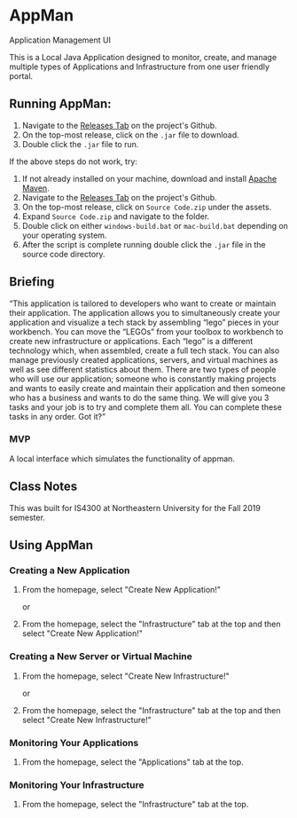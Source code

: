 # AppMan
Application Management UI

This is a Local Java Application designed to monitor, create, and manage multiple types of Applications 
and Infrastructure from one user friendly portal.

## Running AppMan:
1. Navigate to the [Releases Tab](https://github.com/aikoels/appman/releases) on the project's Github. 
2. On the top-most release, click on the `.jar` file to download. 
3. Double click the `.jar` file to run.

If the above steps do not work, try:

1. If not already installed on your machine, download and install [Apache Maven](https://maven.apache.org/install.html).
2. Navigate to the [Releases Tab](https://github.com/aikoels/appman/releases) on the project's Github. 
3. On the top-most release, click on `Source Code.zip` under the assets.
4. Expand `Source Code.zip` and navigate to the folder.
5. Double click on either `windows-build.bat` or `mac-build.bat` depending on your operating system. 
6. After the script is complete running double click the `.jar` file in the source code directory.

## Briefing
“This application is tailored to developers who want to create or maintain their application. 
The application allows you to simultaneously create your application and visualize a tech stack 
by assembling “lego” pieces in your workbench. You can move the “LEGOs” from your toolbox to workbench 
to create new infrastructure or applications. Each “lego” is a different technology which, when assembled, 
create a full tech stack. You can also manage previously created applications, servers, 
and virtual machines as well as see different statistics about them. 
There are two types of people who will use our application; someone who is constantly making projects 
and wants to easily create and maintain their application and then someone who has a business 
and wants to do the same thing. We will give you 3 tasks and your job is to try 
and complete them all. You can complete these tasks in any order. Got it?”

### MVP
A local interface which simulates the functionality of appman.

## Class Notes
This was built for IS4300 at Northeastern University for the Fall 2019 semester. 

## Using AppMan
### Creating a New Application
1. From the homepage, select "Create New Application!"

   or

2. From the homepage, select the "Infrastructure" tab at the top and then select "Create New Application!"

### Creating a New Server or Virtual Machine
1. From the homepage, select "Create New Infrastructure!"

   or

1. From the homepage, select the "Infrastructure" tab at the top and then select "Create New Infrastructure!"

### Monitoring Your Applications
1. From the homepage, select the "Applications" tab at the top.

### Monitoring Your Infrastructure
1. From the homepage, select the "Infrastructure" tab at the top.




